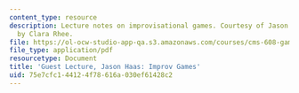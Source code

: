 ```yaml
---
content_type: resource
description: Lecture notes on improvisational games. Courtesy of Jason Haas. Notes
  by Clara Rhee.
file: https://ol-ocw-studio-app-qa.s3.amazonaws.com/courses/cms-608-game-design-spring-2008/75e7cfc144124f78616a030ef61428c2_MITCMS_608s08_lec_notes35.pdf
file_type: application/pdf
resourcetype: Document
title: 'Guest Lecture, Jason Haas: Improv Games'
uid: 75e7cfc1-4412-4f78-616a-030ef61428c2
---
```

